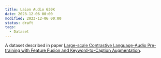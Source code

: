 ```yaml
---
title: Laion Audio 630K
date: 2023-12-06 00:00
modified: 2023-12-06 00:00
status: draft
tags:
  - Dataset
---
```


A dataset described in paper [Large-scale Contrastive Language-Audio Pre-training with Feature Fusion and Keyword-to-Caption Augmentation](../reference/papers/paper-large-scale-contrastive-language-audio-retraining-with-feature-fusion.md).